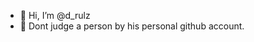 - 👋 Hi, I’m @d_rulz
- 👀 Dont judge a person by his personal github account.

<!---
hasithdd/hasithdd is a ✨ special ✨ repository because its `README.md` (this file) appears on your GitHub profile.
You can click the Preview link to take a look at your changes.
--->
